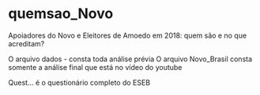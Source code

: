 # quemsao_Novo
Apoiadores do Novo e Eleitores de Amoedo em 2018: quem são e no que acreditam?


O arquivo dados - consta toda análise prévia
O arquivo Novo_Brasil consta somente a análise final que está no vídeo do youtube

Quest... é o questionário completo do ESEB
